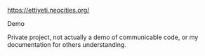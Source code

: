 https://ettiyeti.neocities.org/

Demo

Private project, not actually a demo of communicable code, or my documentation for others understanding.
